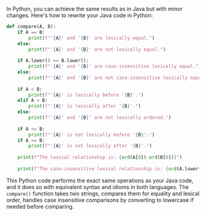 In Python, you can achieve the same results as in Java but with minor changes. Here's how to rewrite your Java code in Python:

```python
def compare(A, B):
    if A == B:
        print(f"'{A}' and '{B}' are lexically equal.")
    else:
        print(f"'{A}' and '{B}' are not lexically equal.")
        
    if A.lower() == B.lower():
        print(f"'{A}' and '{B}' are case-insensitive lexically equal.")
    else:
        print(f"'{A}' and '{B}' are not case-insensitive lexically equal.")
        
    if A < B:
        print(f"'{A}' is lexically before '{B}'.")
    elif A > B:
        print(f"'{A}' is lexically after '{B}'.")
    else:
        print(f"'{A}' and '{B}' are not lexically ordered.")
        
    if A <= B:
        print(f"'{A}' is not lexically before '{B}'.")
    if A >= B:
        print(f"'{A}' is not lexically after '{B}'.")
       
    print(f"The lexical relationship is: {ord(A[0])-ord(B[0])}")
   
    print(f"The case-insensitive lexical relationship is: {ord(A.lower()[0])-ord(B.lower()[0])}")
```
This Python code performs the exact same operations as your Java code, and it does so with equivalent syntax and idioms in both languages. The `compare()` function takes two strings, compares them for equality and lexical order, handles case insensitive comparisons by converting to lowercase if needed before comparing.
